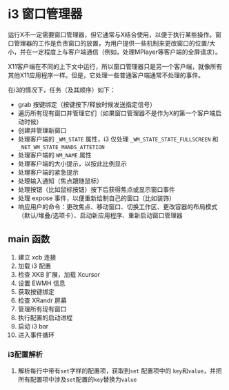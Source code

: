# i3 窗口管理器

运行X不一定需要窗口管理器，但它通常与X结合使用，以便于执行某些操作。窗口管理器的工作是负责窗口的放置，为用户提供一些机制来更改窗口的位置/大小，并在一定程度上与客户端通信（例如，处理MPlayer等客户端的全屏请求）。

X11客户端在不同的上下文中运行，所以窗口管理器只是另一个客户端，就像所有其他X11应用程序一样。但是，它处理一些普通客户端通常不处理的事件。

在i3的情况下，任务（及其顺序）如下：
- grab 按键绑定（按键按下/释放时候发送指定信号）
- 遍历所有现有窗口并管理它们（如果窗口管理器不是作为X的第一个客户端启动时候）
- 创建并管理新窗口
- 处理客户端的 `_WM_STATE` 属性，i3 仅处理 `_WM_STATE_STATE_FULLSCREEN` 和 `_NET_WM_STATE_MANDS_ATTETION`
- 处理客户端的 `WM_NAME` 属性
- 处理客户端的大小提示，以按此比例显示
- 处理客户端的紧急提示
- 处理输入通知（焦点跟随鼠标）
- 处理按钮（比如鼠标按钮）按下后获得焦点或显示窗口事件
- 处理 expose 事件，以便重新绘制自己的窗口（比如装饰）
- 响应用户的命令：更改焦点、移动窗口、切换工作区、更改容器的布局模式（默认/堆叠/选项卡）、启动新应用程序、重新启动窗口管理器

## main 函数

1. 建立 xcb 连接
2. 加载 i3 配置
3. 检查 XKB 扩展，加载 Xcursor
4. 设置 EWMH 信息
5. 获取按键绑定
6. 检查 XRandr 屏幕
7. 管理所有现有窗口
8. 执行配置的启动进程
9. 启动 i3 bar
10. 进入事件循环

### i3配置解析

1. 解析每行中带有`set`字样的配置项，获取到`set` 配置项中的 `key`和`value`，并把所有配置项中涉及`set`配置的`key`替换为`value`
